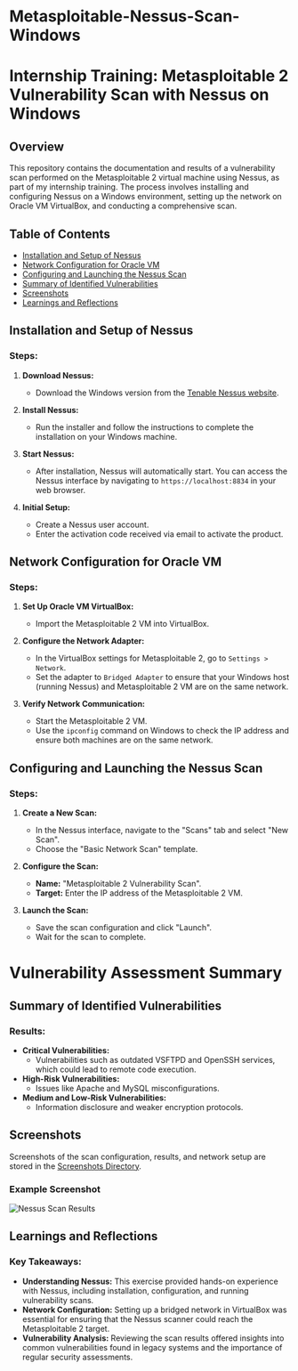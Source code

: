 # Metasploitable-Nessus-Scan-Windows
# Internship Training: Metasploitable 2 Vulnerability Scan with Nessus on Windows

## Overview
This repository contains the documentation and results of a vulnerability scan performed on the Metasploitable 2 virtual machine using Nessus, as part of my internship training. The process involves installing and configuring Nessus on a Windows environment, setting up the network on Oracle VM VirtualBox, and conducting a comprehensive scan.

## Table of Contents
- [Installation and Setup of Nessus](#installation-and-setup-of-nessus)
- [Network Configuration for Oracle VM](#network-configuration-for-oracle-vm)
- [Configuring and Launching the Nessus Scan](#configuring-and-launching-the-nessus-scan)
- [Summary of Identified Vulnerabilities](#summary-of-identified-vulnerabilities)
- [Screenshots](#screenshots)
- [Learnings and Reflections](#learnings-and-reflections)

## Installation and Setup of Nessus
### Steps:
1. **Download Nessus:**
   - Download the Windows version from the [Tenable Nessus website](https://www.tenable.com/products/nessus).

2. **Install Nessus:**
   - Run the installer and follow the instructions to complete the installation on your Windows machine.

3. **Start Nessus:**
   - After installation, Nessus will automatically start. You can access the Nessus interface by navigating to `https://localhost:8834` in your web browser.

4. **Initial Setup:**
   - Create a Nessus user account.
   - Enter the activation code received via email to activate the product.

## Network Configuration for Oracle VM
### Steps:
1. **Set Up Oracle VM VirtualBox:**
   - Import the Metasploitable 2 VM into VirtualBox.

2. **Configure the Network Adapter:**
   - In the VirtualBox settings for Metasploitable 2, go to `Settings > Network`.
   - Set the adapter to `Bridged Adapter` to ensure that your Windows host (running Nessus) and Metasploitable 2 VM are on the same network.

3. **Verify Network Communication:**
   - Start the Metasploitable 2 VM.
   - Use the `ipconfig` command on Windows to check the IP address and ensure both machines are on the same network.

## Configuring and Launching the Nessus Scan
### Steps:
1. **Create a New Scan:**
   - In the Nessus interface, navigate to the "Scans" tab and select "New Scan".
   - Choose the "Basic Network Scan" template.

2. **Configure the Scan:**
   - **Name:** "Metasploitable 2 Vulnerability Scan".
   - **Target:** Enter the IP address of the Metasploitable 2 VM.

3. **Launch the Scan:**
   - Save the scan configuration and click "Launch".
   - Wait for the scan to complete.

# Vulnerability Assessment Summary

## Summary of Identified Vulnerabilities

### Results:
- **Critical Vulnerabilities:** 
  - Vulnerabilities such as outdated VSFTPD and OpenSSH services, which could lead to remote code execution.
- **High-Risk Vulnerabilities:** 
  - Issues like Apache and MySQL misconfigurations.
- **Medium and Low-Risk Vulnerabilities:** 
  - Information disclosure and weaker encryption protocols.

## Screenshots
Screenshots of the scan configuration, results, and network setup are stored in the [Screenshots Directory](https://github.com/sammyoflightup/Metasploitable-Nessus-Scan-Windows/tree/main/Screenshots).

### Example Screenshot
![Nessus Scan Results](https://github.com/sammyoflightup/Metasploitable-Nessus-Scan-Windows/blob/main/Screenshots/scan_results.png)

## Learnings and Reflections

### Key Takeaways:
- **Understanding Nessus:** This exercise provided hands-on experience with Nessus, including installation, configuration, and running vulnerability scans.
- **Network Configuration:** Setting up a bridged network in VirtualBox was essential for ensuring that the Nessus scanner could reach the Metasploitable 2 target.
- **Vulnerability Analysis:** Reviewing the scan results offered insights into common vulnerabilities found in legacy systems and the importance of regular security assessments.

